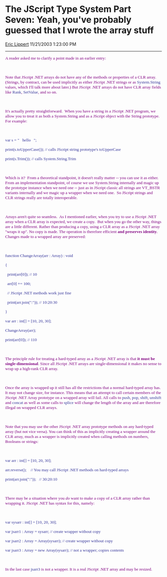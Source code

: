 <div id="page">

# The JScript Type System Part Seven: Yeah, you've probably guessed that I wrote the array stuff

[Eric Lippert](https://social.msdn.microsoft.com/profile/Eric%20Lippert) 11/21/2003 1:23:00 PM

-----

<div id="content">

<span style="FONT-SIZE: 10pt; COLOR: purple; FONT-FAMILY: &#39;Lucida Sans Unicode&#39;; mso-bidi-font-family: &#39;Times New Roman&#39;">A reader asked me to clarify a point made in an earlier entry:</span>

<span style="FONT-SIZE: 10pt; COLOR: purple; FONT-FAMILY: &#39;Lucida Sans Unicode&#39;; mso-bidi-font-family: &#39;Times New Roman&#39;"> </span>

 

<span style="FONT-SIZE: 10pt; COLOR: purple; FONT-FAMILY: &#39;Lucida Sans Unicode&#39;; mso-bidi-font-family: &#39;Times New Roman&#39;">Note that JScript .NET arrays do not have any of the methods or properties of a CLR array. (Strings, by contract, can be used implicitly as either JScript .NET strings or as </span><span style="FONT-SIZE: 10pt; COLOR: #333399; FONT-FAMILY: &#39;Lucida Console&#39;">System.String</span><span style="FONT-SIZE: 10pt; COLOR: purple; FONT-FAMILY: &#39;Lucida Sans Unicode&#39;; mso-bidi-font-family: &#39;Times New Roman&#39;"> values, which I'll talk more about later.) But JScript .NET arrays do not have CLR array fields like </span><span style="FONT-SIZE: 10pt; COLOR: #333399; FONT-FAMILY: &#39;Lucida Console&#39;">Rank</span><span style="FONT-SIZE: 10pt; COLOR: purple; FONT-FAMILY: &#39;Lucida Sans Unicode&#39;; mso-bidi-font-family: &#39;Times New Roman&#39;">, </span><span style="FONT-SIZE: 10pt; COLOR: #333399; FONT-FAMILY: &#39;Lucida Console&#39;">SetValue</span><span style="FONT-SIZE: 10pt; COLOR: purple; FONT-FAMILY: &#39;Lucida Sans Unicode&#39;; mso-bidi-font-family: &#39;Times New Roman&#39;">, and so on.</span>

<span style="FONT-SIZE: 10pt; COLOR: purple; FONT-FAMILY: &#39;Lucida Sans Unicode&#39;; mso-bidi-font-family: &#39;Times New Roman&#39;"> </span>

 

<span style="FONT-SIZE: 10pt; COLOR: purple; FONT-FAMILY: &#39;Lucida Sans Unicode&#39;; mso-bidi-font-family: &#39;Times New Roman&#39;">It's actually pretty straightforward.<span style="mso-spacerun: yes">  </span>When you have a string in a JScript .NET program, we allow you to treat it as both a System.String and as a JScript object with the String prototype.<span style="mso-spacerun: yes">  </span>For example:</span>

<span style="FONT-SIZE: 10pt; COLOR: purple; FONT-FAMILY: &#39;Lucida Sans Unicode&#39;; mso-bidi-font-family: &#39;Times New Roman&#39;"> </span>

 

<span style="FONT-SIZE: 10pt; COLOR: #333399; FONT-FAMILY: &#39;Lucida Console&#39;">var s = "<span style="mso-spacerun: yes">   </span>hello<span style="mso-spacerun: yes">   </span>";</span>

<span style="FONT-SIZE: 10pt; COLOR: #333399; FONT-FAMILY: &#39;Lucida Console&#39;">print(s.toUpperCase()); // calls JScript string prototype's toUpperCase</span>

<span style="FONT-SIZE: 10pt; COLOR: #333399; FONT-FAMILY: &#39;Lucida Console&#39;">print(s.Trim()); // calls System.String.Trim</span>

<span style="FONT-SIZE: 10pt; COLOR: purple; FONT-FAMILY: &#39;Lucida Sans Unicode&#39;; mso-bidi-font-family: &#39;Times New Roman&#39;"> </span>

 

<span style="FONT-SIZE: 10pt; COLOR: purple; FONT-FAMILY: &#39;Lucida Sans Unicode&#39;; mso-bidi-font-family: &#39;Times New Roman&#39;">Which is it?<span style="mso-spacerun: yes">  </span>From a theoretical standpoint, it doesn't really matter -- you can use it as either.<span style="mso-spacerun: yes">  </span>From an implementation standpoint, of course we use System.String internally and magic up the prototype instance when we need one -- just as in JScript classic all strings are VT\_BSTR variants internally and we magic up a wrapper when we need one.<span style="mso-spacerun: yes">  </span>So JScript strings and CLR strings really are totally interoperable.</span>

<span style="FONT-SIZE: 10pt; COLOR: purple; FONT-FAMILY: &#39;Lucida Sans Unicode&#39;; mso-bidi-font-family: &#39;Times New Roman&#39;"> </span>

 

<span style="FONT-SIZE: 10pt; COLOR: purple; FONT-FAMILY: &#39;Lucida Sans Unicode&#39;; mso-bidi-font-family: &#39;Times New Roman&#39;">Arrays aren't quite so seamless.<span style="mso-spacerun: yes">  </span>As I mentioned earlier, when you try to use a JScript .NET array when a CLR array is expected, we create a copy.<span style="mso-spacerun: yes">  </span>But when you go the other way, things are a little different. Rather than producing a copy, using a CLR array as a JScript .NET array "wraps it up". No copy is made. The operation is therefore efficient **and preserves identity**. Changes made to a wrapped array are preserved:</span>

<span style="FONT-SIZE: 10pt; COLOR: purple; FONT-FAMILY: &#39;Lucida Sans Unicode&#39;; mso-bidi-font-family: &#39;Times New Roman&#39;"> </span>

 

<span style="FONT-SIZE: 10pt; COLOR: #333399; FONT-FAMILY: &#39;Lucida Console&#39;">function ChangeArray(arr : Array) : void</span>

<span style="FONT-SIZE: 10pt; COLOR: #333399; FONT-FAMILY: &#39;Lucida Console&#39;">{</span>

<span style="FONT-SIZE: 10pt; COLOR: #333399; FONT-FAMILY: &#39;Lucida Console&#39;"><span style="mso-spacerun: yes">  </span>print(arr\[0\]); // 10</span>

<span style="FONT-SIZE: 10pt; COLOR: #333399; FONT-FAMILY: &#39;Lucida Console&#39;"><span style="mso-spacerun: yes">  </span>arr\[0\] += 100;</span>

<span style="FONT-SIZE: 10pt; COLOR: #333399; FONT-FAMILY: &#39;Lucida Console&#39;"><span style="mso-spacerun: yes">  </span>// JScript .NET methods work just fine </span>

<span style="FONT-SIZE: 10pt; COLOR: #333399; FONT-FAMILY: &#39;Lucida Console&#39;"><span style="mso-spacerun: yes">  </span>print(arr.join(":")); // 10:20:30 </span>

<span style="FONT-SIZE: 10pt; COLOR: #333399; FONT-FAMILY: &#39;Lucida Console&#39;">}</span>

<span style="FONT-SIZE: 10pt; COLOR: #333399; FONT-FAMILY: &#39;Lucida Console&#39;">var arr : int\[\] = \[10, 20, 30\];</span>

<span style="FONT-SIZE: 10pt; COLOR: #333399; FONT-FAMILY: &#39;Lucida Console&#39;">ChangeArray(arr);</span>

<span style="FONT-SIZE: 10pt; COLOR: #333399; FONT-FAMILY: &#39;Lucida Console&#39;">print(arr\[0\]); // 110 </span>

<span style="FONT-SIZE: 10pt; COLOR: purple; FONT-FAMILY: &#39;Lucida Sans Unicode&#39;; mso-bidi-font-family: &#39;Times New Roman&#39;"> </span>

 

<span style="FONT-SIZE: 10pt; COLOR: purple; FONT-FAMILY: &#39;Lucida Sans Unicode&#39;; mso-bidi-font-family: &#39;Times New Roman&#39;">The principle rule for treating a hard-typed array as a JScript .NET array is that **it must be single-dimensional**. Since all JScript .NET arrays are single-dimensional it makes no sense to wrap up a high-rank CLR array.</span>

<span style="FONT-SIZE: 10pt; COLOR: purple; FONT-FAMILY: &#39;Lucida Sans Unicode&#39;; mso-bidi-font-family: &#39;Times New Roman&#39;"> </span>

 

<span style="FONT-SIZE: 10pt; COLOR: purple; FONT-FAMILY: &#39;Lucida Sans Unicode&#39;; mso-bidi-font-family: &#39;Times New Roman&#39;">Once the array is wrapped up it still has all the restrictions that a normal hard-typed array has. It may not change size, for instance. This means that an attempt to call certain members of the JScript .NET Array prototype on a wrapped array will fail. All calls to </span><span style="FONT-SIZE: 10pt; COLOR: #333399; FONT-FAMILY: &#39;Lucida Console&#39;">push</span><span style="FONT-SIZE: 10pt; COLOR: purple; FONT-FAMILY: &#39;Lucida Sans Unicode&#39;; mso-bidi-font-family: &#39;Times New Roman&#39;">, </span><span style="FONT-SIZE: 10pt; COLOR: #333399; FONT-FAMILY: &#39;Lucida Console&#39;">pop</span><span style="FONT-SIZE: 10pt; COLOR: purple; FONT-FAMILY: &#39;Lucida Sans Unicode&#39;; mso-bidi-font-family: &#39;Times New Roman&#39;">, </span><span style="FONT-SIZE: 10pt; COLOR: #333399; FONT-FAMILY: &#39;Lucida Console&#39;">shift</span><span style="FONT-SIZE: 10pt; COLOR: purple; FONT-FAMILY: &#39;Lucida Sans Unicode&#39;; mso-bidi-font-family: &#39;Times New Roman&#39;">, </span><span style="FONT-SIZE: 10pt; COLOR: #333399; FONT-FAMILY: &#39;Lucida Console&#39;">unshift</span><span style="FONT-SIZE: 10pt; COLOR: purple; FONT-FAMILY: &#39;Lucida Sans Unicode&#39;; mso-bidi-font-family: &#39;Times New Roman&#39;"> and </span><span style="FONT-SIZE: 10pt; COLOR: #333399; FONT-FAMILY: &#39;Lucida Console&#39;">concat</span><span style="FONT-SIZE: 10pt; COLOR: purple; FONT-FAMILY: &#39;Lucida Sans Unicode&#39;; mso-bidi-font-family: &#39;Times New Roman&#39;"> as well as some calls to </span><span style="FONT-SIZE: 10pt; COLOR: #333399; FONT-FAMILY: &#39;Lucida Console&#39;">splice</span><span style="FONT-SIZE: 10pt; COLOR: purple; FONT-FAMILY: &#39;Lucida Sans Unicode&#39;; mso-bidi-font-family: &#39;Times New Roman&#39;"> will change the length of the array and are therefore illegal on wrapped CLR arrays.</span>

<span style="FONT-SIZE: 10pt; COLOR: purple; FONT-FAMILY: &#39;Lucida Sans Unicode&#39;; mso-bidi-font-family: &#39;Times New Roman&#39;"> </span>

 

<span style="FONT-SIZE: 10pt; COLOR: purple; FONT-FAMILY: &#39;Lucida Sans Unicode&#39;; mso-bidi-font-family: &#39;Times New Roman&#39;">Note that you may use the other JScript .NET array prototype methods on any hard-typed array (but not vice versa). You can think of this as implicitly creating a wrapper around the CLR array, much as a wrapper is implicitly created when calling methods on numbers, Booleans or strings:</span>

<span style="FONT-SIZE: 10pt; COLOR: purple; FONT-FAMILY: &#39;Lucida Sans Unicode&#39;; mso-bidi-font-family: &#39;Times New Roman&#39;"> </span>

 

<span style="FONT-SIZE: 10pt; COLOR: #333399; FONT-FAMILY: &#39;Lucida Console&#39;">var arr : int\[\] = \[10, 20, 30\];</span>

<span style="FONT-SIZE: 10pt; COLOR: #333399; FONT-FAMILY: &#39;Lucida Console&#39;">arr.reverse();<span style="mso-spacerun: yes">    </span>// You may call JScript .NET methods on hard-typed arrays</span>

<span style="FONT-SIZE: 10pt; COLOR: #333399; FONT-FAMILY: &#39;Lucida Console&#39;">print(arr.join(":"));<span style="mso-spacerun: yes">   </span>// 30:20:10</span>

<span style="FONT-SIZE: 10pt; COLOR: purple; FONT-FAMILY: &#39;Lucida Sans Unicode&#39;; mso-bidi-font-family: &#39;Times New Roman&#39;"> </span>

 

<span style="FONT-SIZE: 10pt; COLOR: purple; FONT-FAMILY: &#39;Lucida Sans Unicode&#39;; mso-bidi-font-family: &#39;Times New Roman&#39;">There may be a situation where you *do* want to make a copy of a CLR array rather than wrapping it. JScript .NET has syntax for this, namely:</span>

<span style="FONT-SIZE: 10pt; COLOR: purple; FONT-FAMILY: &#39;Lucida Sans Unicode&#39;; mso-bidi-font-family: &#39;Times New Roman&#39;"> </span>

 

<span style="FONT-SIZE: 10pt; COLOR: #333399; FONT-FAMILY: &#39;Lucida Console&#39;">var sysarr : int\[\] = \[10, 20, 30\];</span>

<span style="FONT-SIZE: 10pt; COLOR: #333399; FONT-FAMILY: &#39;Lucida Console&#39;">var jsarr1 : Array = sysarr; // create wrapper without copy</span>

<span style="FONT-SIZE: 10pt; COLOR: #333399; FONT-FAMILY: &#39;Lucida Console&#39;">var jsarr2 : Array = Array(sysarr); // create wrapper without copy</span>

<span style="FONT-SIZE: 10pt; COLOR: #333399; FONT-FAMILY: &#39;Lucida Console&#39;">var jsarr3 : Array = new Array(sysarr); // not a wrapper; copies contents</span>

<span style="FONT-SIZE: 10pt; COLOR: purple; FONT-FAMILY: &#39;Lucida Sans Unicode&#39;; mso-bidi-font-family: &#39;Times New Roman&#39;"> </span>

 

<span style="FONT-SIZE: 10pt; COLOR: purple; FONT-FAMILY: &#39;Lucida Sans Unicode&#39;; mso-bidi-font-family: &#39;Times New Roman&#39;">In the last case </span><span style="FONT-SIZE: 10pt; COLOR: #333399; FONT-FAMILY: &#39;Lucida Console&#39;">jsarr3</span><span style="FONT-SIZE: 10pt; COLOR: purple; FONT-FAMILY: &#39;Lucida Sans Unicode&#39;; mso-bidi-font-family: &#39;Times New Roman&#39;"> is not a wrapper. It is a real JScript .NET array and may be resized.</span>

</div>

</div>

